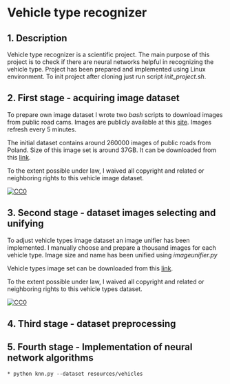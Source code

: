 # Vehicle type recognizer

## 1. Description

Vehicle type recognizer is a scientific project. The main purpose of this project is to check if there are neural networks helpful in recognizing the vehicle type. Project has been prepared and implemented using Linux environment. To init project after cloning just run script *init_project.sh*.

## 2. First stage - acquiring image dataset
To prepare own image dataset I wrote two *bash* scripts to download images from public road cams. Images are publicly available at this [site](https://www.traxelektronik.pl/pogoda/kamery/index.php "traxelektronik"). Images refresh every 5 minutes.

The initial dataset contains around 260000 images of public roads from Poland. Size of this image set is around 37GB. It can be downloaded from this [link](https://www.dropbox.com/sh/tghfefvd7ryqrqt/AADc3hj43PymqG6sC0caFNX1a?dl=0).

To the extent possible under law, I waived all copyright and related or neighboring rights to this vehicle image dataset.

[![CC0](https://licensebuttons.net/p/zero/1.0/88x31.png)](http://creativecommons.org/publicdomain/zero/1.0/)   

## 3. Second stage - dataset images selecting and unifying

To adjust vehicle types image dataset an image unifier has been implemented. I manually choose and prepare a thousand images for each vehicle type. Image size and name has been unified using *imageunifier.py*

Vehicle types image set can be downloaded from this [link](https://www.dropbox.com/sh/9u7jh7pfrh3wnof/AAA3ATBt2o4z0YrH5A_ofrKSa?dl=0).

To the extent possible under law, I waived all copyright and related or neighboring rights to this vehicle types dataset.

[![CC0](https://licensebuttons.net/p/zero/1.0/88x31.png)](http://creativecommons.org/publicdomain/zero/1.0/) 

## 4. Third stage - dataset preprocessing

## 5. Fourth stage - Implementation of neural network algorithms

    * python knn.py --dataset resources/vehicles
